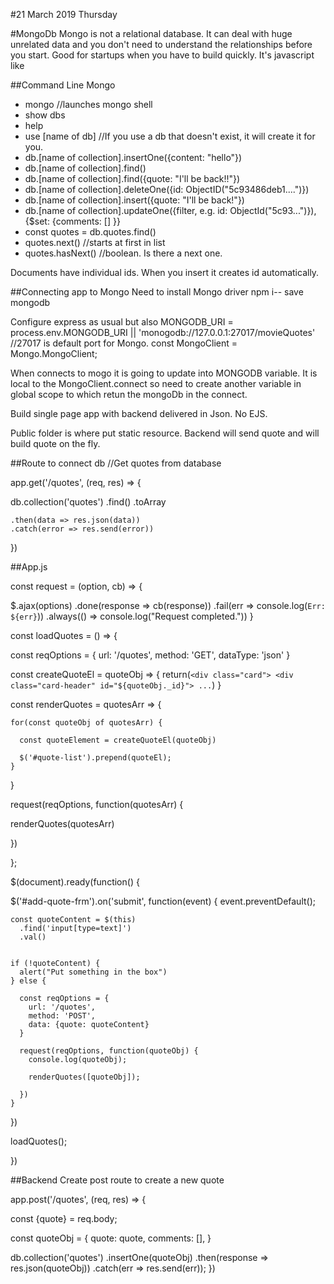 #21 March 2019 Thursday

#MongoDb
Mongo is not a relational database. It can deal with huge unrelated data and you don't need to understand the relationships before you start. Good for startups when you have to build quickly. It's javascript like

##Command Line Mongo
- mongo //launches mongo shell
- show dbs
- help
- use [name of db] //If you use a db that doesn't exist, it will create it for you.
- db.[name of collection].insertOne({content: "hello"})
- db.[name of collection].find()
- db.[name of collection].find({quote: "I'll be back!!"})
- db.[name of collection].deleteOne({id: ObjectID("5c93486deb1....")})
- db.[name of collection].insert({quote: "I'll be back!"})
- db.[name of collection].updateOne({filter, e.g. id: ObjectId("5c93...")}), {$set: {comments: [] }}
- const quotes = db.quotes.find()
- quotes.next() //starts at first in list
- quotes.hasNext() //boolean. Is there a next one.

Documents have individual ids. When you insert it creates id automatically.

##Connecting app to Mongo
Need to install Mongo driver
npm i-- save mongodb

Configure express as usual but also MONGODB_URI = process.env.MONGODB_URI || 'monogodb://127.0.0.1:27017/movieQuotes' //27017 is default port for Mongo.
const MongoClient = Mongo.MongoClient;

When connects to mogo it is going to update into MONGODB variable. It is local to the MongoClient.connect so need to create another variable in global scope to which retun the mongoDb in the connect.

Build single page app with backend delivered in Json. No EJS.

Public folder is where put static resource. Backend will send quote and will build quote on the fly.

##Route to connect db
//Get quotes from database

app.get('/quotes', (req, res) => {
  <!-- //specify collection and if leave find () blank then will return all the db. Need toArray to make it an array. Request is asynchronous - everything in Mongo is asynchronous by default -->
  db.collection('quotes')
    .find()
    .toArray
  <!-- Promises syntax . then  -->
    .then(data => res.json(data))
    .catch(error => res.send(error))
})

##App.js

<!-- //creating a reusable Ajax request with a callback -->
const request = (option, cb) => {

  $.ajax(options)
    .done(response => cb(response))
    .fail(err => console.log(`Err: ${err}`))
    .always(() => console.log("Request completed."))
}

<!-- //Issue a request to get the list of quotes from the backend server -->
const loadQuotes = () => {

  <!-- Option for the request -->
  const reqOptions = {
    url: '/quotes',
    method: 'GET',
    dataType: 'json'
  }

<!-- Each quote creates one card. In this case using bootstrap -->
  const createQuoteEl = quoteObj => {
    return(`<div class="card">
      <div class="card-header" id="${quoteObj._id}">
    ...`)
  }

  const renderQuotes = quotesArr => {
<!-- Empty the container in case render is called many times -->
  <!-- $('#quote-list').empty(); -->

    for(const quoteObj of quotesArr) {
  <!-- create an HTML element out of quoteObj -->
      const quoteElement = createQuoteEl(quoteObj)
  <!-- Add the element to the DOM. Need to use this prepend in Tweeter! -->
      $('#quote-list').prepend(quoteEl);
    }
  }

<!-- calling the request function with the options and callback -->
  request(reqOptions, function(quotesArr) {
  <!-- Loop through the array of quote objects. Made an array of one element as renderQuotes is going to loop through array -->

  renderQuotes(quotesArr)

  <!-- Inside the loop create each HTML element of each quote -->
  <!-- Add each quote html element to the DOM -->

})

};


$(document).ready(function() {

  <!-- When clicking add button, issue a request to create a new quote. Want to create a submit even on form not click on the button-->
  $('#add-quote-frm').on('submit', function(event) {
    event.preventDefault();

<!-- Extract the content of the input. Should use DOM traversal. This refers to the element that triggered the event. E.g. the form.  Will find the first input type text in the this element-->

    const quoteContent = $(this)
      .find('input[type=text]')
      .val()


    if (!quoteContent) {
      alert("Put something in the box")
    } else {
 <!-- Creating request option for creating new quote -->
      const reqOptions = {
        url: '/quotes',
        method: 'POST',
        data: {quote: quoteContent}
      }
<!-- Sending AJAX request to backend -->
      request(reqOptions, function(quoteObj) {
        console.log(quoteObj);
<!-- If want to add only new quote -->
        renderQuotes([quoteObj]);
  <!-- Can reload all quotes with loadQuotes()   -->
      })
    }
  })

  loadQuotes();

})

##Backend Create post route to create a new quote

app.post('/quotes', (req, res) => {

  <!-- extract the content from the request. Need parser installed -->
  const {quote} = req.body;

<!-- Creating the structure of the data that needs to be inserted into the database -->
  const quoteObj = {
    quote: quote,
    comments: [],
  }
  <!-- create an insert query. res.json(quoteObj) - returns the db -->
  db.collection('quotes')
    .insertOne(quoteObj)
    .then(response => res.json(quoteObj))
    .catch(err => res.send(err));
})